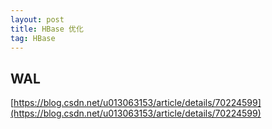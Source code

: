 ```yaml
---
layout: post
title: HBase 优化
tag: HBase
---
```


## WAL
[https://blog.csdn.net/u013063153/article/details/70224599](https://blog.csdn.net/u013063153/article/details/70224599)

